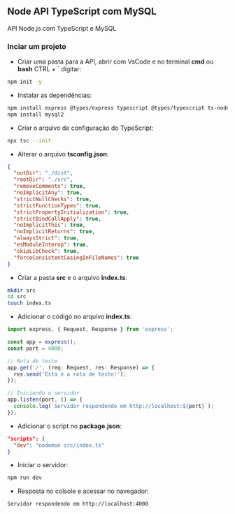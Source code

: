 ## Node API TypeScript com MySQL
API Node.js com TypeScript e MySQL

### Inciar um projeto
- Criar uma pasta para a API, abrir com VsCode e no terminal **cmd** ou **bash** CTRL + ` digitar:
```bash
npm init -y
```
- Instalar as dependências:
```bash
npm install express @types/express typescript @types/typescript ts-node nodemon
npm install mysql2
```
- Criar o arquivo de configuração do TypeScript:
```bash
npx tsc --init
```
- Alterar o arquivo **tsconfig.json**:
```json
{
  "outDir": "./dist",
  "rootDir": "./src",
  "removeComments": true,
  "noImplicitAny": true,
  "strictNullChecks": true,
  "strictFunctionTypes": true,
  "strictPropertyInitialization": true,
  "strictBindCallApply": true,
  "noImplicitThis": true,
  "noImplicitReturns": true,
  "alwaysStrict": true,
  "esModuleInterop": true,
  "skipLibCheck": true,
  "forceConsistentCasingInFileNames": true
}
```
- Criar a pasta **src** e o arquivo **index.ts**:
```bash
mkdir src
cd src
touch index.ts
```
- Adicionar o código no arquivo **index.ts**:
```typescript
import express, { Request, Response } from 'express';

const app = express();
const port = 4000;

// Rota de teste
app.get('/', (req: Request, res: Response) => {
  res.send('Esta é a rota de teste!');
});

// Iniciando o servidor
app.listen(port, () => {
  console.log(`Servidor respondendo em http://localhost:${port}`);
});
```
- Adicionar o script no **package.json**:
```json
"scripts": {
  "dev": "nodemon src/index.ts"
}
```
- Iniciar o servidor:
```bash
npm run dev
```
- Resposta no colsole e acessar no navegador:
```
Servidor respondendo em http://localhost:4000
```